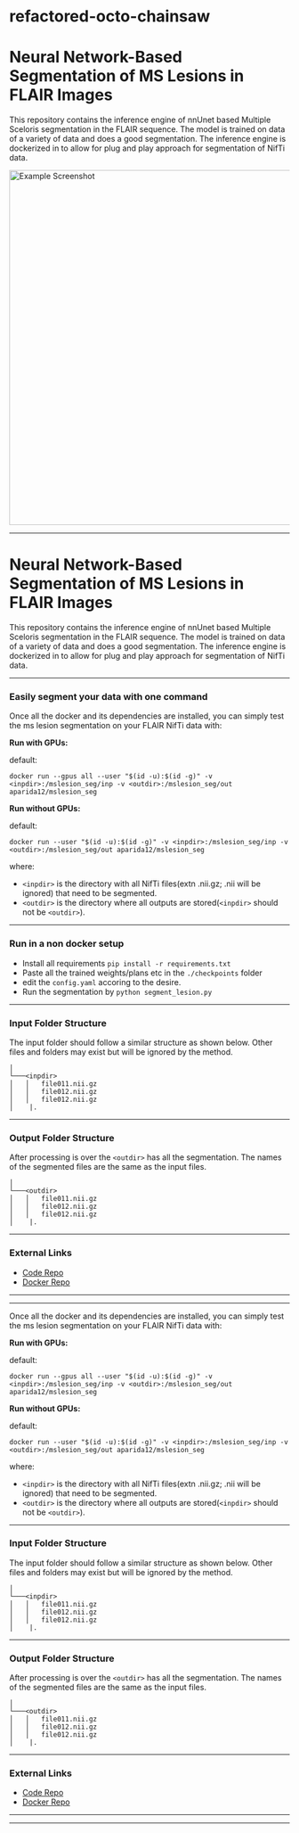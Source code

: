 # refactored-octo-chainsaw
# Neural Network-Based Segmentation of MS Lesions in FLAIR Images

This repository contains the inference engine of nnUnet based Multiple Sceloris segmentation in the FLAIR sequence. The model is trained on data of a variety of data and does a good segmentation.  The inference engine is dockerized in to allow for plug and play approach for segmentation of NifTi data.

<img width="637" alt="Example Screenshot" src="https://user-images.githubusercontent.com/23334003/153212469-78c8668c-3f5f-47c6-b2cd-dfd47cd423df.png">

----------------

# Neural Network-Based Segmentation of MS Lesions in FLAIR Images

This repository contains the inference engine of nnUnet based Multiple Sceloris segmentation in the FLAIR sequence. The model is trained on data of a variety of data and does a good segmentation.  The inference engine is dockerized in to allow for plug and play approach for segmentation of NifTi data.

----------------

### Easily segment your data with one command

Once all the docker and its dependencies are installed, you can simply test the ms lesion segmentation on your FLAIR NifTi data with:

**Run with GPUs:**

default:
```
docker run --gpus all --user "$(id -u):$(id -g)" -v <inpdir>:/mslesion_seg/inp -v <outdir>:/mslesion_seg/out aparida12/mslesion_seg
```

**Run without GPUs:**

default:
```
docker run --user "$(id -u):$(id -g)" -v <inpdir>:/mslesion_seg/inp -v <outdir>:/mslesion_seg/out aparida12/mslesion_seg
```
 
where:
- `<inpdir>` is the directory with all NifTi files(extn .nii.gz; .nii will be ignored) that need to be segmented.
- `<outdir>` is the directory where all outputs are stored(`<inpdir>` should not be `<outdir>`). 

----------------

### Run in a non docker setup
 - Install all requirements `pip install -r requirements.txt`
 - Paste all the trained weights/plans etc in the `./checkpoints` folder
 - edit the `config.yaml` accoring to the desire.
 - Run the segmentation by `python segment_lesion.py`

----------------
### Input Folder Structure

The input folder should follow a similar structure as shown below. Other files and folders may exist but will be ignored by the method.

```
│
└───<inpdir>
│   │   file011.nii.gz
│   │   file012.nii.gz
│   │   file012.nii.gz
│    |.

```
----------------
### Output Folder Structure

After processing is over the `<outdir>` has all the segmentation. The names of the segmented files are the same as the input files. 
```
│
└───<outdir>
│   │   file011.nii.gz
│   │   file012.nii.gz
│   │   file012.nii.gz
│    |.

```
----------------

###  External Links
 - [Code Repo](https://github.com/deepc-health/refactored-octo-chainsaw)
 - [Docker Repo](https://hub.docker.com/r/aparida12/mslesion_seg) 
--------------------------------
--------------------------------

Once all the docker and its dependencies are installed, you can simply test the ms lesion segmentation on your FLAIR NifTi data with:

**Run with GPUs:**

default:
```
docker run --gpus all --user "$(id -u):$(id -g)" -v <inpdir>:/mslesion_seg/inp -v <outdir>:/mslesion_seg/out aparida12/mslesion_seg
```

**Run without GPUs:**

default:
```
docker run --user "$(id -u):$(id -g)" -v <inpdir>:/mslesion_seg/inp -v <outdir>:/mslesion_seg/out aparida12/mslesion_seg
```
 
where:
- `<inpdir>` is the directory with all NifTi files(extn .nii.gz; .nii will be ignored) that need to be segmented.
- `<outdir>` is the directory where all outputs are stored(`<inpdir>` should not be `<outdir>`). 

----------------



### Input Folder Structure

The input folder should follow a similar structure as shown below. Other files and folders may exist but will be ignored by the method.

```
│
└───<inpdir>
│   │   file011.nii.gz
│   │   file012.nii.gz
│   │   file012.nii.gz
│    |.

```
----------------
### Output Folder Structure

After processing is over the `<outdir>` has all the segmentation. The names of the segmented files are the same as the input files. 
```
│
└───<outdir>
│   │   file011.nii.gz
│   │   file012.nii.gz
│   │   file012.nii.gz
│    |.

```
----------------

###  External Links
 - [Code Repo](https://github.com/deepc-health/refactored-octo-chainsaw)
 - [Docker Repo](https://github.com/deepc-health/refactored-octo-chainsaw) 
--------------------------------
--------------------------------
